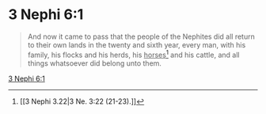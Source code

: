 # 3 Nephi 6:1

> And now it came to pass that the people of the Nephites did all return to their own lands in the twenty and sixth year, every man, with his family, his flocks and his herds, his <u>horses</u>[^a] and his cattle, and all things whatsoever did belong unto them.

[3 Nephi 6:1](https://www.churchofjesuschrist.org/study/scriptures/bofm/3-ne/6?lang=eng&id=p1#p1)


[^a]: [[3 Nephi 3.22|3 Ne. 3:22 (21-23).]]
